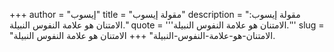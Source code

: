 +++
author = "إيسوب"
title = "مقولة إيسوب"
description = "مقولة إيسوب: الامتنان هو علامة النفوس النبيلة."
quote = '''الامتنان هو علامة النفوس النبيلة.'''
slug = "الامتنان-هو-علامة-النفوس-النبيلة"
+++
الامتنان هو علامة النفوس النبيلة.
